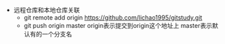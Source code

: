  - 远程仓库和本地仓库关联
    + git remote add origin https://github.com/lichao1995/gitstudy.git
    + git push origin master origin表示提交到origin这个地址上 master表示默认有的一个分支名